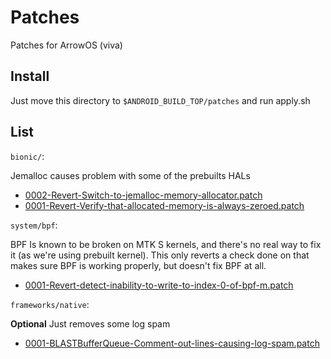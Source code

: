 # Patches

Patches for ArrowOS (viva)

## Install

Just move this directory to `$ANDROID_BUILD_TOP/patches` and run apply.sh

## List

`bionic/`:

Jemalloc causes problem with some of the prebuilts HALs

- [0002-Revert-Switch-to-jemalloc-memory-allocator.patch](bionic/0002-Revert-Switch-to-jemalloc-memory-allocator.patch)
- [0001-Revert-Verify-that-allocated-memory-is-always-zeroed.patch](bionic/0001-Revert-Verify-that-allocated-memory-is-always-zeroed.patch)

`system/bpf`:

BPF Is known to be broken on MTK S kernels, and there's no real way to fix it (as we're using prebuilt kernel). This only reverts a check done on that makes sure BPF is working properly, but doesn't fix BPF at all.

- [0001-Revert-detect-inability-to-write-to-index-0-of-bpf-m.patch](system/bpf/0001-Revert-detect-inability-to-write-to-index-0-of-bpf-m.patch)

`frameworks/native`:

**Optional**
Just removes some log spam

- [0001-BLASTBufferQueue-Comment-out-lines-causing-log-spam.patch](frameworks/native/0001-BLASTBufferQueue-Comment-out-lines-causing-log-spam.patch)
